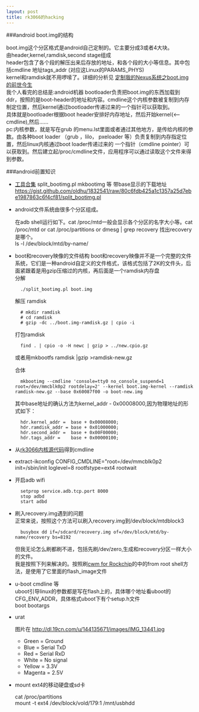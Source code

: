 ```yaml
---
layout: post
title: rk3066的hacking
---
```


###android boot.img的结构

boot.img这个分区格式是android自己定制的。它主要分成3或者4大块。  
由header,kernel,ramdisk,second stage组成  
header包含了各个段的解压出来后存放的地址，和各个段的大小等信息。其中包括cmdline 地址tags_addr (对应这Linux的PARAMS_PHYS)  
kernel和ramdisk就不用啰嗦了。详细的分析见 [定制我的Nexus系统之boot.img的前世今生]  
我个人看完的总结是:android机器 bootloader负责把boot.img的东西加载到ddr，按照的是boot-header的地址和内容。cmdline这个内核参数被复制到内存制定位置，然后kernel通过bootloader传递过来的一个指针可以获取到。  
具体就是bootloader根据boot header安排好内存地址，然后开始kernel(<--cmdline),然后......  
pc:内核参数，就是写在grub 的menu.lst里面或者通过其他地方，是传给内核的参数。由各种boot loader （grub ，lilo， pxeloader 等）负责复制到内存指定位置，然后linux内核通过boot loader传递过来的 一个指针（cmdline pointer）可以获取到。然后建立起/proc/cmdline文件，应用程序可以通过读取这个文件来得到参数。  


###android前置知识

* [工具合集] split_bootimg.pl mkbootimg 等 带base显示的下载地址 https://gist.github.com/oldhu/1832541/raw/80c6fdb425a1c1357a25d7ebe1987863c6f4cf81/split_bootimg.pl

* android文件系统由很多个分区组成。

	在adb shell运行如下。cat /proc/mtd一般会显示各个分区的名字大小等。cat /proc/mtd or cat /proc/partitions or dmesg | grep recovery 找出recovery是哪个。  
	ls -l  /dev/block/mtd/by-name/

* boot和recovery映像的文件结构
	boot和recovery映像并不是一个完整的文件系统，它们是一种android自定义的文件格式，该格式包括了2K的文件头，后面紧跟着是用gzip压缩过的内核，再后面是一个ramdisk内存盘  
	分解

	    ./split_bootimg.pl boot.img

	解压 ramdisk

	    # mkdir ramdisk  
	    # cd ramdisk  
	    # gzip -dc ../boot.img-ramdisk.gz | cpio -i

	打包ramdisk

	    find . | cpio -o -H newc | gzip > ../new.cpio.gz

	或者用mkbootfs ramdisk |gzip >ramdisk-new.gz

	合体

	    mkbootimg --cmdline 'console=tty0 no_console_suspend=1 root=/dev/mmcblk0p2 rootdelay=2' --kernel boot.img-kernel --ramdisk ramdisk-new.gz --base 0x60087f00 -o boot-new.img

	其中base地址的确认方法为kernel_addr - 0x00008000,因为物理地址的形式如下：

	    hdr.kernel_addr =  base + 0x00008000;
	    hdr.ramdisk_addr = base + 0x01000000;
	    hdr.second_addr =  base + 0x00F00000;
	    hdr.tags_addr =    base + 0x00000100;


* 从[rk3066内核源代码]得到cmdline

* extract-ikconfig
	CONFIG_CMDLINE="root=/dev/mmcblk0p2 init=/sbin/init loglevel=8 rootfstype=ext4 rootwait

* 开启adb wifi

	    setprop service.adb.tcp.port 8000  
	    stop adbd  
	    start adbd

* 刷入recovery.img遇到的问题  
	正常来说，按照这个方法可以刷入recovery.img到/dev/block/mtdblock3

	    busybox dd if=/sdcard/recovery.img of=/dev/block/mtd/by-name/recovery bs=8192

	但我无论怎么刷都刷不进，包括先刷/dev/zero,生成和recovery分区一样大小的文件。  
	我是按照下列来解决的。按照刷[cwm for Rockchip]的中的from root shell方法，是使用了它里面的flash_image文件

* u-boot cmdline 等  
	uboot引导linux的参数都是写在flash上的，具体哪个地址看uboot的CFG_ENV_ADDR，具体格式uboot下有个setup.h文件  
	boot bootargs

* urat 

	图片在 http://dl.19cn.com/u/144135671/images/IMG_13441.jpg

	* Green = Ground  
	* Blue = Serial TxD  
	* Red = Serial RxD  
	* White = No signal  
	* Yellow = 3.3V  
	* Magenta = 2.5V   

* mount ext4的移动硬盘或sd卡

	cat /proc/partitions  
	mount -t ext4 /dev/block/vold/179:1 /mnt/usbhdd



[如何解包／编辑／打包boot.img文件]: http://www.cnblogs.com/shenhaocn/archive/2010/05/25/1743704.html
[rk3066内核源代码]: https://github.com/AndrewDB/rk3066-kernel
[工具合集]: http://code.google.com/p/zen-droid/downloads/list
[定制我的Nexus系统之boot.img的前世今生]: http://blog.csdn.net/ttxgz/article/details/7742696
[linux下的rk3066 adb]: http://www.rikomagic.co.uk/forum/viewtopic.php?f=9&t=4080
[cwm for Rockchip]: http://androtab.info/clockworkmod/rockchip/install/

